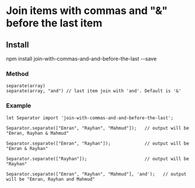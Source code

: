 # Join items with commas and "&" before the last item

## Install

npm install join-with-commas-and-and-before-the-last --save


### Method

```
separate(array)
separate(array, "and") // last item join with 'and'. Default is '&'
```

### Example
```
let Separator import 'join-with-commas-and-and-before-the-last';

Separator.separate(["Emran", "Rayhan", "Mahmud"]);   // output will be "Emran, Rayhan & Mahmud"

Separator.separate(["Emran", "Rayhan"]);             // output will be "Emran & Rayhan"

Separator.separate(["Rayhan"]);                      // output will be "Rayhan"

Separator.separate(["Emran", "Rayhan", "Mahmud"], 'and');   // output will be "Emran, Rayhan and Mahmud"
```